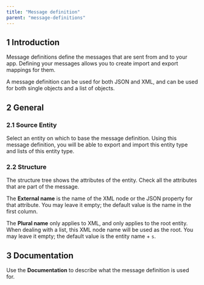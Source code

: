 ```yaml
---
title: "Message definition"
parent: "message-definitions"
---
```


## 1 Introduction

Message definitions define the messages that are sent from and to your app. Defining your messages allows you to create import and export mappings for them.

A message definition can be used for both JSON and XML, and can be used for both single objects and a list of objects.

## 2 General

### 2.1 Source Entity

Select an entity on which to base the message definition. Using this message definition, you will be able to export and import this entity type and lists of this entity type.

### 2.2 Structure

The structure tree shows the attributes of the entity. Check all the attributes that are part of the message.

The **External name** is the name of the XML node or the JSON property for that attribute. You may leave it empty; the default value is the name in the first column.

The **Plural name** only applies to XML, and only applies to the root entity. When dealing with a list, this XML node name will be used as the root. You may leave it empty; the default value is the entity name + `s`.

## 3 Documentation

Use the **Documentation** to describe what the message definition is used for.
